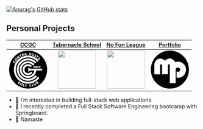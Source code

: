 [![Anurag's GitHub stats](https://github-readme-stats.vercel.app/api?username=mattpereira&show_icons=true)](https://github.com/anuraghazra/github-readme-stats)

## Personal Projects

[CCGC](https://ccgc.surge.sh/) | [Tabernacle School](https://tabernacle.school)| [No Fun League](https://no-fun-league.up.railway.app/) | [Portfolio](https://matt-pereira.surge.sh/)
:-------------------------:|:-------------------------:|:-----------------------------------------------------:|:---------------:|
[<img src="https://raw.githubusercontent.com/MattPereira/ccgc-frontend/main/src/assets/ccgc_logo.png" width="100" height="100"/>](https://ccgc.surge.sh/) | [<img src="https://raw.githubusercontent.com/MattPereira/tabernacle-school/main/src/assets/svgs/ts_circle_logo.svg" width="100" height="100"/>](https://tabernacle.school) |[<img src="https://raw.githubusercontent.com/MattPereira/no_fun_league/main/static/no_fun_league.png" width="100" height="100"/>](https://no-fun-league.up.railway.app/) | [<img src="https://raw.githubusercontent.com/MattPereira/personal-portfolio/main/src/assets/svg/logos/mp_circle.svg" width="100" height="100"/>](https://matt-pereira.surge.sh/)

<!-- ## 🔧 Technologies & Tools
![](https://img.shields.io/badge/JavaScript-F7DF1E?style=for-the-badge&logo=javascript&logoColor=black)
![](https://img.shields.io/badge/Express.js-404D59?style=for-the-badge)
![](https://img.shields.io/badge/React-20232A?style=for-the-badge&logo=react&logoColor=61DAFB)
<br>
![](https://img.shields.io/badge/Python-3776AB?style=for-the-badge&logo=python&logoColor=white)
![](https://img.shields.io/badge/Flask-000000?style=for-the-badge&logo=flask&logoColor=white)
![](https://img.shields.io/badge/PostgreSQL-316192?style=for-the-badge&logo=postgresql&logoColor=white)
<br>
![](https://img.shields.io/badge/GIT-E44C30?style=for-the-badge&logo=git&logoColor=white)
![](https://img.shields.io/badge/GNU%20Bash-4EAA25?style=for-the-badge&logo=GNU%20Bash&logoColor=white)
![](https://img.shields.io/badge/CSS-239120?&style=for-the-badge&logo=css3&logoColor=white)
![](https://img.shields.io/badge/HTML-239120?style=for-the-badge&logo=html5&logoColor=white)
 -->

- 👀 I’m interested in building full-stack web applications.
- 🌱 I recently completed a Full Stack Software Engineering bootcamp with Springboard. 
- 🧘 Namaste
